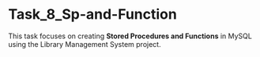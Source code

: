 # Task_8_Sp-and-Function
This task focuses on creating **Stored Procedures and Functions** in MySQL using the Library Management System project.
